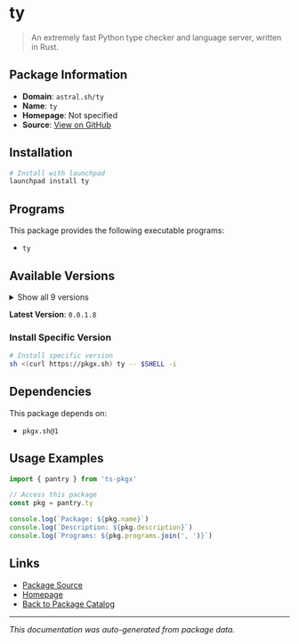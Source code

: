 # ty

> An extremely fast Python type checker and language server, written in Rust.

## Package Information

- **Domain**: `astral.sh/ty`
- **Name**: `ty`
- **Homepage**: Not specified
- **Source**: [View on GitHub](https://github.com/pkgxdev/pantry/tree/main/projects/astral.sh/ty/package.yml)

## Installation

```bash
# Install with launchpad
launchpad install ty
```

## Programs

This package provides the following executable programs:

- `ty`

## Available Versions

<details>
<summary>Show all 9 versions</summary>

- `0.0.1.8`, `0.0.1.7`, `0.0.1.6`, `0.0.1.5`, `0.0.1.4`
- `0.0.1.3`, `0.0.1.2`, `0.0.1.1`, `0.0.0.8`

</details>

**Latest Version**: `0.0.1.8`

### Install Specific Version

```bash
# Install specific version
sh <(curl https://pkgx.sh) ty -- $SHELL -i
```

## Dependencies

This package depends on:

- `pkgx.sh@1`

## Usage Examples

```typescript
import { pantry } from 'ts-pkgx'

// Access this package
const pkg = pantry.ty

console.log(`Package: ${pkg.name}`)
console.log(`Description: ${pkg.description}`)
console.log(`Programs: ${pkg.programs.join(', ')}`)
```

## Links

- [Package Source](https://github.com/pkgxdev/pantry/tree/main/projects/astral.sh/ty/package.yml)
- [Homepage](#)
- [Back to Package Catalog](../package-catalog.md)

---

*This documentation was auto-generated from package data.*
